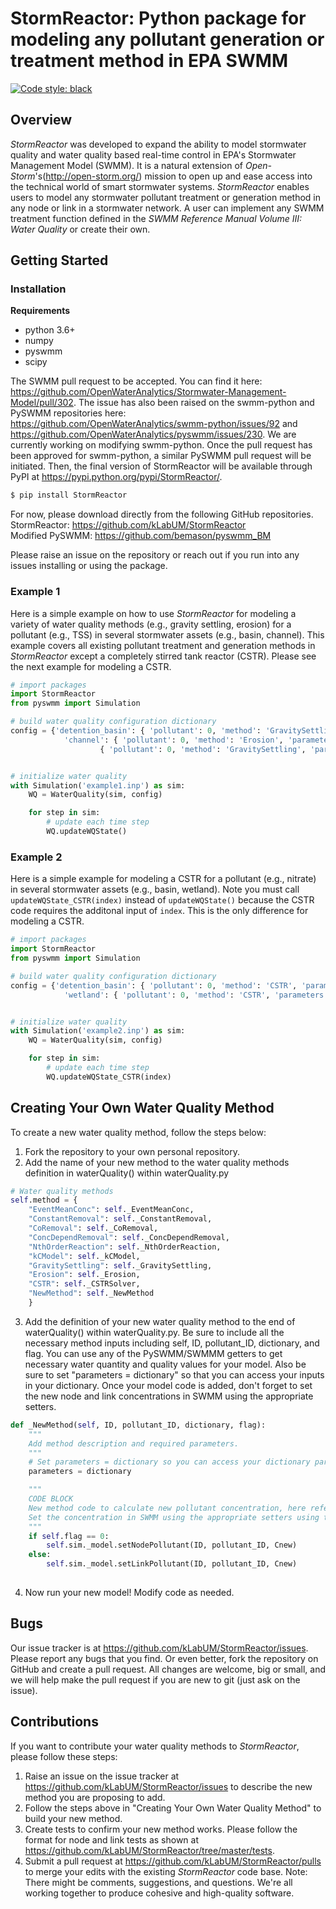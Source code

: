 # StormReactor: Python package for modeling any pollutant generation or treatment method in EPA SWMM
[![Code style: black](https://img.shields.io/badge/code%20style-black-000000.svg)](https://github.com/python/black)

## Overview 

*StormReactor* was developed to expand the ability to model stormwater quality and water quality based real-time control in EPA's Stormwater Management Model (SWMM). It is a natural extension of *Open-Storm*'s(http://open-storm.org/) mission to open up and ease access into the technical world of smart stormwater systems. *StormReactor* enables users to model any stormwater pollutant treatment or generation method in any node or link in a stormwater network. A user can implement any SWMM treatment function defined in the *SWMM Reference Manual Volume III: Water Quality* or create their own.   


## Getting Started 

### Installation 

**Requirements**

- python 3.6+
- numpy
- pyswmm
- scipy

The SWMM pull request to be accepted. You can find it here: https://github.com/OpenWaterAnalytics/Stormwater-Management-Model/pull/302. The issue has also been raised on the swmm-python and PySWMM repositories here: https://github.com/OpenWaterAnalytics/swmm-python/issues/92 and https://github.com/OpenWaterAnalytics/pyswmm/issues/230. We are currently working on modifying swmm-python. Once the pull request has been approved for swmm-python, a similar PySWMM pull request will be initiated. Then, the final version of StormReactor will be available 
through PyPI at https://pypi.python.org/pypi/StormReactor/.

```bash 
$ pip install StormReactor
```

For now, please download directly from the following GitHub repositories.  
StormReactor: https://github.com/kLabUM/StormReactor  
Modified PySWMM: https://github.com/bemason/pyswmm_BM 

Please raise an issue on the repository or reach out if you run into any issues installing or using the package. 

### Example 1

Here is a simple example on how to use *StormReactor* for modeling a variety of water quality methods (e.g., gravity settling, erosion) for a pollutant (e.g., TSS) in several stormwater assets (e.g., basin, channel). This example covers all existing pollutant treatment and generation methods in *StormReactor* except a completely stirred tank reactor (CSTR). Please see the next example for modeling a CSTR.

```python 
# import packages
import StormReactor
from pyswmm import Simulation

# build water quality configuration dictionary
config = {'detention_basin': { 'pollutant': 0, 'method': 'GravitySettling', 'parameters': {'k': 0.0005, 'C_s': 21.0}},\
			'channel': { 'pollutant': 0, 'method': 'Erosion', 'parameters': {'w': 10.0, 'So': 0.037, 'Ss': 1.6, 'd50': 0.04}},\
					{ 'pollutant': 0, 'method': 'GravitySettling', 'parameters': {'k': 0.0005, 'C_s': 21.0}}}


# initialize water quality
with Simulation('example1.inp') as sim:
	WQ = WaterQuality(sim, config)

	for step in sim:
		# update each time step
		WQ.updateWQState()

```

### Example 2

Here is a simple example for modeling a CSTR for a pollutant (e.g., nitrate) in several stormwater assets (e.g., basin, wetland). Note you must call `updateWQState_CSTR(index)` instead of `updateWQState()` because the CSTR code requires the additonal input of `index`. This is the only difference for modeling a CSTR.

```python 
# import packages
import StormReactor
from pyswmm import Simulation

# build water quality configuration dictionary
config = {'detention_basin': { 'pollutant': 0, 'method': 'CSTR', 'parameters': {'k': -0.0005, 'n': 1.0, 'Co': 10.0}},\
			'wetland': { 'pollutant': 0, 'method': 'CSTR', 'parameters': {'k': -0.000089, 'n': 3.0, 'Co': 10.0}}}


# initialize water quality
with Simulation('example2.inp') as sim:
	WQ = WaterQuality(sim, config)

	for step in sim:
		# update each time step
		WQ.updateWQState_CSTR(index)

```

## Creating Your Own Water Quality Method

To create a new water quality method, follow the steps below:
1. Fork the repository to your own personal repository.
2. Add the name of your new method to the water quality methods definition in waterQuality() within waterQuality.py
```python 
# Water quality methods
self.method = {
    "EventMeanConc": self._EventMeanConc,
    "ConstantRemoval": self._ConstantRemoval,
    "CoRemoval": self._CoRemoval,
    "ConcDependRemoval": self._ConcDependRemoval,
    "NthOrderReaction": self._NthOrderReaction,
    "kCModel": self._kCModel,
    "GravitySettling": self._GravitySettling,
    "Erosion": self._Erosion,
    "CSTR": self._CSTRSolver,
    "NewMethod": self._NewMethod
    }
```
3. Add the definition of your new water quality method to the end of waterQuality() within waterQuality.py. Be sure to include all the necessary method inputs including self, ID, pollutant_ID, dictionary, and flag. You can use any of the PySWMM/SWMMM getters to get necessary water quantity and quality values for your model. Also be sure to set "parameters = dictionary" so that you can access your inputs in your dictionary. Once your model code is added, don't forget to set the new node and link concentrations in SWMM using the appropriate setters.
```python 
def _NewMethod(self, ID, pollutant_ID, dictionary, flag):
	"""
	Add method description and required parameters.
	"""
	# Set parameters = dictionary so you can access your dictionary parameters.
	parameters = dictionary

	"""
	CODE BLOCK
	New method code to calculate new pollutant concentration, here referred to as Cnew.
	Set the concentration in SWMM using the appropriate setters using the flag feature.
	"""
	if self.flag == 0:
		self.sim._model.setNodePollutant(ID, pollutant_ID, Cnew)
	else:
		self.sim._model.setLinkPollutant(ID, pollutant_ID, Cnew)
	
```
4. Now run your new model! Modify code as needed.

## Bugs

Our issue tracker is at https://github.com/kLabUM/StormReactor/issues. Please report any bugs that you find. Or even better, fork the repository on GitHub and create a pull request. All changes are welcome, big or small, and we will help make the pull request if you are new to git (just ask on the issue).

## Contributions

If you want to contribute your water quality methods to *StormReactor*, please follow these steps:
1. Raise an issue on the issue tracker at https://github.com/kLabUM/StormReactor/issues to describe the new method you are proposing to add. 
2. Follow the steps above in "Creating Your Own Water Quality Method" to build your new method. 
3. Create tests to confirm your new method works. Please follow the format for node and link tests as shown at https://github.com/kLabUM/StormReactor/tree/master/tests. 
4. Submit a pull request at https://github.com/kLabUM/StormReactor/pulls to merge your edits with the existing *StormReactor* code base.
Note: There might be comments, suggestions, and questions. We're all working together to produce cohesive and high-quality software.
